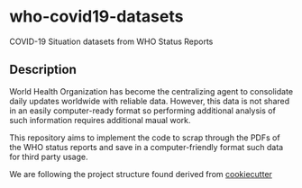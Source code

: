 # who-covid19-datasets
COVID-19 Situation datasets from WHO Status Reports

## Description
World Health Organization has become the centralizing agent to consolidate daily updates worldwide with reliable data. However, this data is not shared in an easily computer-ready format so performing additional analysis of such information requires additional maual work.

This repository aims to implement the code to scrap through the PDFs of the WHO status reports and save in a computer-friendly format such data for third party usage.

We are following the project structure found derived from [cookiecutter](https://drivendata.github.io/cookiecutter-data-science#directory-structure)